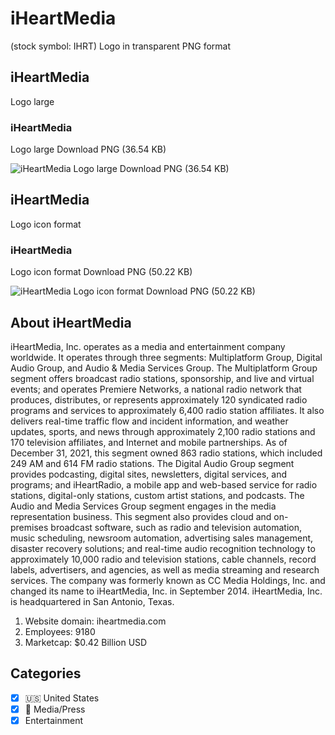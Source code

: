 # iHeartMedia
 (stock symbol: IHRT) Logo in transparent PNG format

## iHeartMedia
 Logo large

### iHeartMedia
 Logo large Download PNG (36.54 KB)

![iHeartMedia
 Logo large Download PNG (36.54 KB)](/img/orig/IHRT_BIG-8cdd2bdc.png)

## iHeartMedia
 Logo icon format

### iHeartMedia
 Logo icon format Download PNG (50.22 KB)

![iHeartMedia
 Logo icon format Download PNG (50.22 KB)](/img/orig/IHRT-f92f16e9.png)

## About iHeartMedia


iHeartMedia, Inc. operates as a media and entertainment company worldwide. It operates through three segments: Multiplatform Group, Digital Audio Group, and Audio & Media Services Group. The Multiplatform Group segment offers broadcast radio stations, sponsorship, and live and virtual events; and operates Premiere Networks, a national radio network that produces, distributes, or represents approximately 120 syndicated radio programs and services to approximately 6,400 radio station affiliates. It also delivers real-time traffic flow and incident information, and weather updates, sports, and news through approximately 2,100 radio stations and 170 television affiliates, and Internet and mobile partnerships. As of December 31, 2021, this segment owned 863 radio stations, which included 249 AM and 614 FM radio stations. The Digital Audio Group segment provides podcasting, digital sites, newsletters, digital services, and programs; and iHeartRadio, a mobile app and web-based service for radio stations, digital-only stations, custom artist stations, and podcasts. The Audio and Media Services Group segment engages in the media representation business. This segment also provides cloud and on-premises broadcast software, such as radio and television automation, music scheduling, newsroom automation, advertising sales management, disaster recovery solutions; and real-time audio recognition technology to approximately 10,000 radio and television stations, cable channels, record labels, advertisers, and agencies, as well as media streaming and research services. The company was formerly known as CC Media Holdings, Inc. and changed its name to iHeartMedia, Inc. in September 2014. iHeartMedia, Inc. is headquartered in San Antonio, Texas.

1. Website domain: iheartmedia.com
2. Employees: 9180
3. Marketcap: $0.42 Billion USD


## Categories
- [x] 🇺🇸 United States
- [x] 📰 Media/Press
- [x] Entertainment
